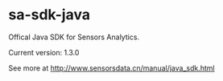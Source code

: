 # sa-sdk-java

Offical Java SDK for Sensors Analytics.

Current version: 1.3.0

See more at http://www.sensorsdata.cn/manual/java_sdk.html
